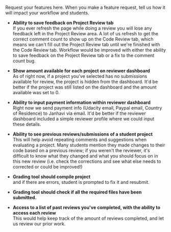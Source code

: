 Request your features here. When you make a feature request, tell us how it will impact your workflow and students.

* **Ability to save feedback on Project Review tab** <br>
If you ever refresh the page while doing a review you will lose any feedback left in the Project Review area. A lot of us refresh to get the correct comment count to show up on the Code Review tab, which means we can't fill out the Project Review tab until we're finished with the Code Review tab. Workflow would be improved with either the ability to save feedback on the Project Review tab or a fix to the comment count bug.

* **Show amount available for each project on reviewer dashboard** <br>
As of right now, if a project you've selected has no submissions available for review, the project is hidden from the dashboard. It'd be better if the project was still listed on the dashboard and the amount available was set to 0.

* **Ability to input payment information within reviewer dashboard** <br>
Right now we send payment info (Udacity email, Paypal email, Country of Residence) to Janhavi via email. It'd be better if the reviewer dashboard included a simple reviewer profile where we could input these details.

* **Ability to see previous reviews/submissions of a student project** <br>
This will help avoid repeating comments and suggestions when evaluating a project. Many students mention they made changes to their code based on a previous review; if you weren't the reviewer, it's difficult to know what they changed and what you should focus on in this new review (i.e. check the corrections and see what else needs to corrected or could be improved!)

* **Grading tool should compile project** <br>
  and if there are errors, student is prompted to fix it and resubmit.

* **Grading tool should check if all the required files have been submitted.**

* **Access to a list of past reviews you've completed, with the ability to access each review** <br>
This would help keep track of the amount of reviews completed, and let us review our prior work.